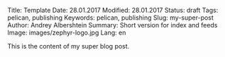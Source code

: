 Title: Template
Date: 28.01.2017
Modified: 28.01.2017
Status: draft
Tags: pelican, publishing
Keywords: pelican, publishing
Slug: my-super-post
Author: Andrey Albershtein
Summary: Short version for index and feeds
Image: images/zephyr-logo.jpg
Lang: en

This is the content of my super blog post.
